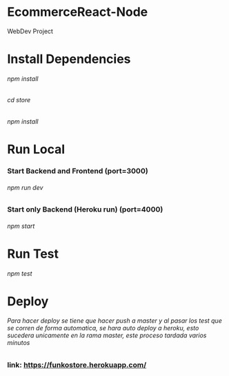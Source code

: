# EcommerceReact-Node

WebDev Project

# Install Dependencies

###### npm install

###### cd store

###### npm install

# Run Local

### Start Backend and Frontend (port=3000)

###### npm run dev

### Start only Backend (Heroku run) (port=4000)

###### npm start

# Run Test

###### npm test

# Deploy

###### Para hacer deploy se tiene que hacer push a master y al pasar los test que se corren de forma automatica, se hara auto deploy a heroku, esto sucedera unicamente en la rama master, este proceso tardada varios minutos

### link: https://funkostore.herokuapp.com/
